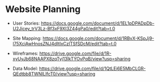 # Website Planning

- User Stories: https://docs.google.com/document/d/1EL1pDPADpDb-U2Jicey_trV3Lz-Bf3xF9XI3Z44gPa0/edit?tab=t.0 

- Site Mapping: https://docs.google.com/document/d/1RBvX-KSpJj9-l75XciAwHnosZNJ4dItIxCzITSfSDcM/edit?tab=t.0 

- Wireframes: https://drive.google.com/file/d/1R-xyUyJb68NAAPX8zqTyj13IkTYOvPqB/view?usp=sharing 

- Data Model: https://drive.google.com/file/d/1QtLEi6E5MbCLGR-QEdtbb8TWNILlfcT0/view?usp=sharing 

